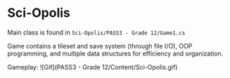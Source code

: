 # Sci-Opolis
Main class is found in `Sci-Opolis/PASS3 - Grade 12/Game1.cs`

Game contains a tileset and save system (through file I/O), OOP programming, and multiple data structures for efficiency and organization.

Gameplay: ![Gif](PASS3 - Grade 12/Content/Sci-Opolis.gif)
